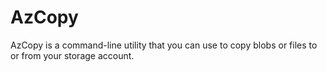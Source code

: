 # AzCopy

AzCopy is a command-line utility that you can use to copy blobs or files to or from your storage account.
